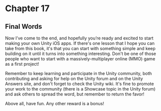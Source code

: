 # Chapter 17

## Final Words
Now I’ve come to the end, and hopefully you’re ready and excited to start making your own Unity iOS apps. If there's one lesson that I hope you can take from this book, it's that you can start with something simple and keep building on it until it turns into something interesting. Don't be one of those people who want to start with a massively-multiplayer online (MMO) game as a first project!

Remember to keep learning and participate in the Unity community, both contributing and asking for help on the Unity forum and on the Unity Answers site, and don't forget to check the Unity wiki. It's fine to promote your work to the community (there is a Showcase topic in the Unity forum) and ask others to spread the word, but remember to return the favor!

Above all, have fun. Any other reward is a bonus!
